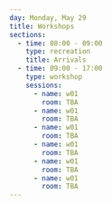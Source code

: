 ```yaml
---
day: Monday, May 29
title: Workshops
sections:
  - time: 08:00 - 09:00
    type: recreation
    title: Arrivals
  - time: 09:00 - 17:00
    type: workshop
    sessions:
      - name: w01
        room: TBA
      - name: w01
        room: TBA
      - name: w01
        room: TBA
      - name: w01
        room: TBA
      - name: w01
        room: TBA
      - name: w01
        room: TBA
---
```

